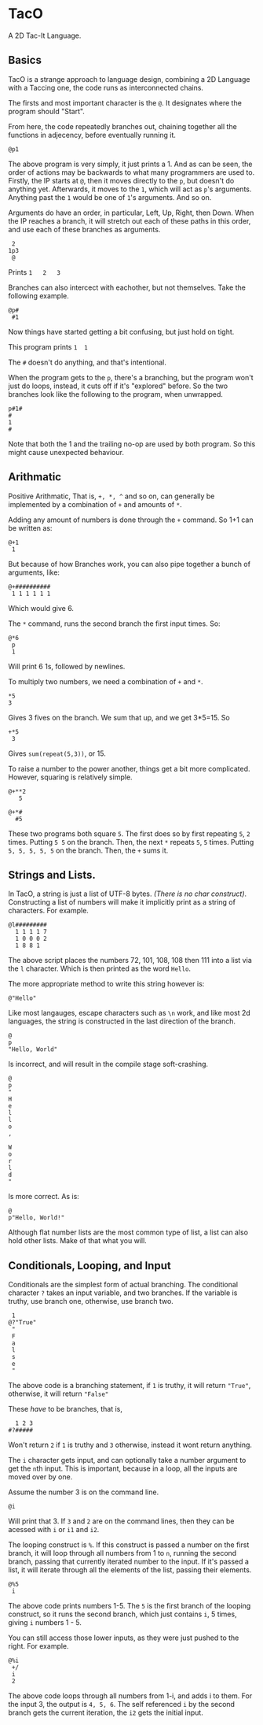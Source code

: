 # TacO
A 2D Tac-It Language.

## Basics

TacO is a strange approach to language design, combining a 2D Language with a Taccing one, the code runs as interconnected chains.

The firsts and most important character is the `@`. It designates where the program should "Start".

From here, the code repeatedly branches out, chaining together all the functions in adjecency, before eventually running it.
```
@p1
```
The above program is very simply, it just prints a 1. And as can be seen, the order of actions may be backwards to what many programmers are used to.
Firstly, the IP starts at `@`, then it moves directly to the `p`, but doesn't do anything yet. Afterwards, it moves to the `1`, which will act as `p`'s arguments. Anything past the `1` would be one of `1`'s arguments. And so on.

Arguments do have an order, in particular, Left, Up, Right, then Down. When the IP reaches a branch, it will stretch out each of these paths in this order, and use each of these branches as arguments.
```
 2
1p3
 @
```
Prints `1	2	3`

Branches can also intercect with eachother, but not themselves. Take the following example.
```
@p#
 #1
```
Now things have started getting a bit confusing, but just hold on tight.

This program prints `1	1`

The `#` doesn't do anything, and that's intentional.

When the program gets to the `p`, there's a branching, but the program won't just do loops, instead, it cuts off if it's "explored" before. So the two branches look like the following to the program, when unwrapped.
```
p#1#
#
1
#
```
Note that both the 1 and the trailing no-op are used by both program. So this might cause unexpected behaviour.





## Arithmatic

Positive Arithmatic, That is, `+, *, ^` and so on, can generally be implemented by a combination of `+` and amounts of `*`.

Adding any amount of numbers is done through the `+` command. So 1+1 can be written as:
```
@+1
 1
```
But because of how Branches work, you can also pipe together a bunch of arguments, like:
```
@+##########
 1 1 1 1 1 1
```
Which would give 6.

The `*` command, runs the second branch the first input times. So:
```
@*6
 p
 1
```
Will print 6 1s, followed by newlines.

To multiply two numbers, we need a combination of `+` and `*`.
```
*5
3
```
Gives 3 fives on the branch. We sum that up, and we get 3*5=15. So
```
+*5
 3
```
Gives `sum(repeat(5,3))`, or 15.

To raise a number to the power another, things get a bit more complicated. However, squaring is relatively simple.
```
@+**2
   5

@+*#
  #5
```
These two programs both square `5`. The first does so by first repeating `5`, `2` times. Putting `5 5` on the branch. Then, the next `*` repeats `5`, `5` times. Putting `5, 5, 5, 5, 5` on the branch. Then, the `+` sums it.

## Strings and Lists.

In TacO, a string is just a list of UTF-8 bytes. _(There is no char construct)_.
Constructing a list of numbers will make it implicitly print as a string of characters. For example.
```
@l#########
  1 1 1 1 7
  1 0 0 0 2
  1 8 8 1
```
The above script places the numbers 72, 101, 108, 108 then 111 into a list via the `l` character. Which is then printed as the word `Hello`.

The more appropriate method to write this string however is:
```
@"Hello"
```
Like most langauges, escape characters such as `\n` work, and like most 2d languages, the string is constructed in the last direction of the branch.

```
@
p
"Hello, World"
```
Is incorrect, and will result in the compile stage soft-crashing.
```
@
p
"
H
e
l
l
o
,

W
o
r
l
d
"
```
Is more correct. As is:
```
@
p"Hello, World!"
```

Although flat number lists are the most common type of list, a list can also hold other lists. Make of that what you will.

## Conditionals, Looping, and Input

Conditionals are the simplest form of actual branching. The conditional character `?` takes an input variable, and two branches. If the variable is truthy, use branch one, otherwise, use branch two.
```
 1
@?"True"
 "
 F
 a
 l
 s
 e
 "
```
The above code is a branching statement, if `1` is truthy, it will return `"True"`, otherwise, it will return `"False"`

These _have_ to be branches, that is,
```
  1 2 3
#?#####
```

Won't return `2` if `1` is truthy and `3` otherwise, instead it wont return anything.

The `i` character gets input, and can optionally take a number argument to get the `n`th input. This is important, because in a loop, all the inputs are moved over by one.

Assume the number 3 is on the command line.
```
@i
```
Will print that 3.
If `3` and `2` are on the command lines, then they can be acessed with `i` or `i1` and `i2`.

The looping construct is `%`. If this construct is passed a number on the first branch, it will loop through all numbers from 1 to `n`, running the second branch, passing that currently iterated number to the input. If it's passed a list, it will iterate through all the elements of the list, passing their elements.
```
@%5
 i
```
The above code prints numbers 1-5. The `5` is the first branch of the looping construct, so it runs the second branch, which just contains `i`, 5 times, giving `i` numbers 1 - 5.

You can still access those lower inputs, as they were just pushed to the right. For example.
```
@%i
 +/
 i
 2
```
The above code loops through all numbers from 1-i, and adds i to them. For the input 3, the output is `4, 5, 6`. The self referenced `i` by the second branch gets the current iteration, the `i2` gets the initial input.